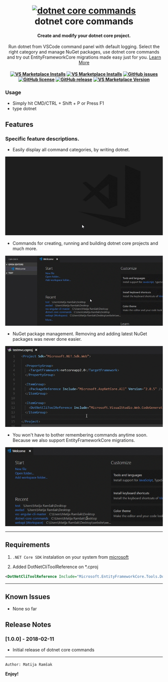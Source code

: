<h1 align="center">
<a href="https://github.com/matijarmk/dotnet-core-commands"><img src="https://raw.githubusercontent.com/matijarmk/dotnet-core-commands/master/images/Logo.png" alt="dotnet core commands" width="160"></a>
<br>
dotnet core commands
<br>
</h1>
<h4 align="center">Create and modify your dotnet core project. </h4>
<p align="center">Run dotnet from VSCode command panel with default logging. Select the right category and manage NuGet packages, use dotnet core commands and try out EntityFrameworkCore migrations made easy just for you. <a href="https://github.com/matijarmk/dotnet-core-commands/wiki"> Learn More</a>
</p>
<h4 align="center">

[![VS Marketplace Installs](https://vsmarketplacebadge.apphb.com/installs/matijarmk.dotnet-core-commands.svg)](https://marketplace.visualstudio.com/items?itemName=matijarmk.dotnet-core-commands)
[![VS Marketplace Installs](https://vsmarketplacebadge.apphb.com/rating-short/matijarmk.dotnet-core-commands.svg)](https://marketplace.visualstudio.com/items?itemName=matijarmk.dotnet-core-commands)
[![GitHub issues](https://img.shields.io/github/issues/matijarmk/dotnet-core-commands.svg)](https://github.com/matijarmk/dotnet-core-commands/issues)
[![GitHub license](https://img.shields.io/github/license/matijarmk/dotnet-core-commands.svg)](https://github.com/matijarmk/dotnet-core-commands/blob/master/LICENSE)
[![GitHub release](https://img.shields.io/github/release/matijarmk/dotnet-core-commands.svg)](https://github.com/matijarmk/dotnet-core-commands.svg/releases) [![VS Marketplace Version](https://vsmarketplacebadge.apphb.com/version-short/matijarmk.dotnet-core-commands.svg)](https://vsmarketplacebadge.apphb.com/version-short/matijarmk.dotnet-core-commands.svg) 

</h4>

### Usage

* Simply hit CMD/CTRL + Shift + P or Press F1
* type dotnet

## Features

### Specific feature descriptions.

* Easily display all command categories, by writing dotnet.

![categories](images/category.gif)

* Commands for creating, running and building dotnet core projects and much more.

![categories](images/SDKcommands.gif)

* NuGet package management. Removing and adding latest NuGet packages was never done easier.

![categories](images/packages.gif)

* You won't have to bother remembering commands anytime soon. Because we also support EntityFrameworkCore migrations.

![categories](images/migrations.gif)

---

## Requirements

1. `.NET Core SDK` instalation on your system from [microsoft](https://www.microsoft.com/net/download)

2. Added DotNetCliToolReference on \*.cproj

```xml
<DotNetCliToolReference Include="Microsoft.EntityFrameworkCore.Tools.DotNet" Version="2.0.0" /> current version
```

---

## Known Issues

* None so far

## Release Notes

### [1.0.0] - 2018-02-11

* Initial release of dotnet core commands

<!-- ### 1.0.1

Fixed issue #.

### 1.1.0

Added features X, Y, and Z. -->

---

`Author: Matija Ramšak`

**Enjoy!**
